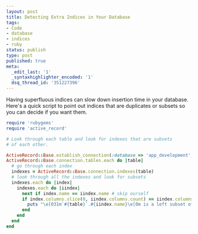 ```yaml
---
layout: post
title: Detecting Extra Indices in Your Database
tags:
- Code
- database
- indices
- ruby
status: publish
type: post
published: true
meta:
  _edit_last: '1'
  _syntaxhighlighter_encoded: '1'
  dsq_thread_id: '351227396'
---
```

Having superfluous indices can slow down insertion time in your database. Here's a quick script to point out indices that are duplicates or subsets so you can decide if you want them.

``` ruby
require 'rubygems'
require 'active_record'

# Look through each table and look for indexes that are subsets
# of each other.

ActiveRecord::Base.establish_connection(:database => 'app_development', :adapter => 'mysql')
ActiveRecord::Base.connection.tables.each do |table|
  # go through each index
  indexes = ActiveRecord::Base.connection.indexes(table)
  # look through all the indexes and look for subsets
  indexes.each do |index|
    indexes.each do |iindex|
      next if index.name == iindex.name # skip ourself
      if index.columns.slice(0, iindex.columns.count) == iindex.columns
        puts "\e[031m`#{table}`.#{iindex.name}\e[0m is a left subset of \e[032m`#{table}`.#{index.name}\e[0m !!!"
      end
    end
  end
end
```
